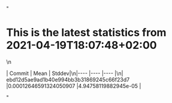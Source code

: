 "<h1>This is the latest statistics from 2021-04-19T18:07:48+02:00</h1>\n<p>| Commit    | Mean  | Stddev|\n|----       |----   |----   |\n| ebd12d5ae9ad1b40e994bb3b31869245c66f23d7  |0.00012646591324050907 |4.94758119882945e-05  |</p>"